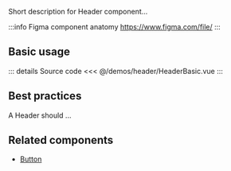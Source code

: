 Short description for Header component...

:::info Figma component anatomy
https://www.figma.com/file/
:::

## Basic usage

<HeaderBasic />

::: details Source code
<<< @/demos/header/HeaderBasic.vue
:::

## Best practices

A Header should ...

## Related components

- [Button](/components/button/button.doc)
